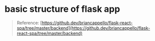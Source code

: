 # basic structure of flask app

>Reference: [https://github.dev/briancappello/flask-react-spa/tree/master/backend](https://github.dev/briancappello/flask-react-spa/tree/master/backend)